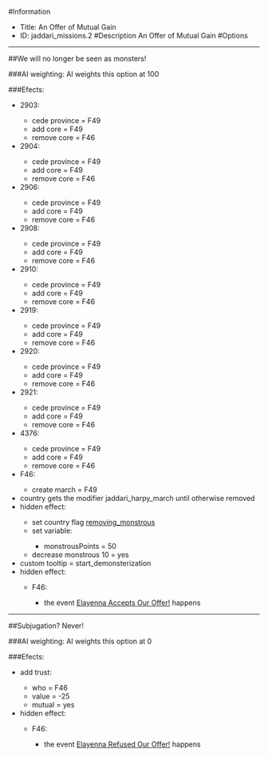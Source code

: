 #Information
 - Title: An Offer of Mutual Gain
 - ID: jaddari_missions.2
#Description
An Offer of Mutual Gain
#Options

___
##We will no longer be seen as monsters!

###AI weighting:
AI weights this option at 100


###Efects:<ul><li>2903:</li><ul><li>cede province = F49</li><li>add core = F49</li><li>remove core = F46</li></ul><li>2904:</li><ul><li>cede province = F49</li><li>add core = F49</li><li>remove core = F46</li></ul><li>2906:</li><ul><li>cede province = F49</li><li>add core = F49</li><li>remove core = F46</li></ul><li>2908:</li><ul><li>cede province = F49</li><li>add core = F49</li><li>remove core = F46</li></ul><li>2910:</li><ul><li>cede province = F49</li><li>add core = F49</li><li>remove core = F46</li></ul><li>2919:</li><ul><li>cede province = F49</li><li>add core = F49</li><li>remove core = F46</li></ul><li>2920:</li><ul><li>cede province = F49</li><li>add core = F49</li><li>remove core = F46</li></ul><li>2921:</li><ul><li>cede province = F49</li><li>add core = F49</li><li>remove core = F46</li></ul><li>4376:</li><ul><li>cede province = F49</li><li>add core = F49</li><li>remove core = F46</li></ul><li>F46:</li><ul><li>create march = F49</li></ul><li>country gets the modifier jaddari_harpy_march until otherwise removed</li><li>hidden effect:</li><ul><li>set country flag [removing_monstrous](../flags/removing_monstrous.md)</li><li>set variable:</li><ul><li>monstrousPoints = 50</li></ul><li>decrease monstrous 10 = yes</li></ul><li>custom tooltip = start_demonsterization</li><li>hidden effect:</li><ul><li>F46:</li><ul><li>the event [Elayenna Accepts Our Offer!](../events/elayenna_accepts_our_offer.md) happens</li></ul></ul></ul>

___
##Subjugation? Never!

###AI weighting:
AI weights this option at 0


###Efects:<ul><li>add trust:</li><ul><li>who = F46</li><li>value = -25</li><li>mutual = yes</li></ul><li>hidden effect:</li><ul><li>F46:</li><ul><li>the event [Elayenna Refused Our Offer!](../events/elayenna_refused_our_offer.md) happens</li></ul></ul></ul>
